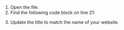 1. Open the file.
2. Find the following code block on line 21:

<html>
<head>
<title>Test</title>
</head>

3. Update the title to match the name of your website.
